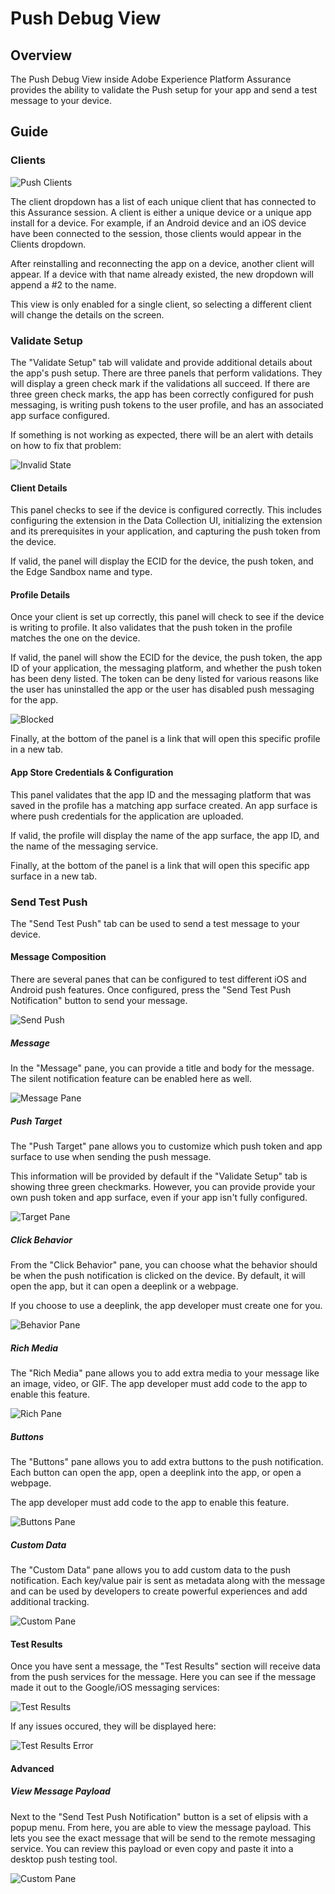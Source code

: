 # Push Debug View

## Overview

The Push Debug View inside Adobe Experience Platform Assurance provides the ability to validate the Push setup for your app and send a test message to your device.

## Guide

### Clients

![Push Clients](./assets/push-debug-view/clients.png)

The client dropdown has a list of each unique client that has connected to this Assurance session. A client is either a unique device or a unique app install for a device. For example, if an Android device and an iOS device have been connected to the session, those clients would appear in the Clients dropdown.

After reinstalling and reconnecting the app on a device, another client will appear. If a device with that name already existed, the new dropdown will append a #2 to the name.

This view is only enabled for a single client, so selecting a different client will change the details on the screen.

### Validate Setup

The "Validate Setup" tab will validate and provide additional details about the app's push setup. There are three panels that perform validations. They will display a green check mark if the validations all succeed. If there are three green check marks, the app has been correctly configured for push messaging, is writing push tokens to the user profile, and has an associated app surface configured.

If something is not working as expected, there will be an alert with details on how to fix that problem:

![Invalid State](./assets/push-debug-view/invalid-state.png)

#### Client Details

This panel checks to see if the device is configured correctly. This includes configuring the extension in the Data Collection UI, initializing the extension and its prerequisites in your application, and capturing the push token from the device.

If valid, the panel will display the ECID for the device, the push token, and the Edge Sandbox name and type.

#### Profile Details

Once your client is set up correctly, this panel will check to see if the device is writing to profile. It also validates that the push token in the profile matches the one on the device.

If valid, the panel will show the ECID for the device, the push token, the app ID of your application, the messaging platform, and whether the push token has been deny listed. The token can be deny listed for various reasons like the user has uninstalled the app or the user has disabled push messaging for the app.

![Blocked](./assets/push-debug-view/deny-list-blocked.png)

Finally, at the bottom of the panel is a link that will open this specific profile in a new tab.

#### App Store Credentials & Configuration

This panel validates that the app ID and the messaging platform that was saved in the profile has a matching app surface created. An app surface is where push credentials for the application are uploaded.

If valid, the profile will display the name of the app surface, the app ID, and the name of the messaging service.

Finally, at the bottom of the panel is a link that will open this specific app surface in a new tab.

### Send Test Push

The "Send Test Push" tab can be used to send a test message to your device.

#### Message Composition

There are several panes that can be configured to test different iOS and Android push features. Once configured, press the "Send Test Push Notification" button to send your message.

![Send Push](./assets/push-debug-view/send.png)

##### Message

In the "Message" pane, you can provide a title and body for the message. The silent notification feature can be enabled here as well.

![Message Pane](./assets/push-debug-view/message-pane.png)

##### Push Target

The "Push Target" pane allows you to customize which push token and app surface to use when sending the push message.

This information will be provided by default if the "Validate Setup" tab is showing three green checkmarks. However, you can provide provide your own push token and app surface, even if your app isn't fully configured.

![Target Pane](./assets/push-debug-view/target-pane.png)

##### Click Behavior

From the "Click Behavior" pane, you can choose what the behavior should be when the push notification is clicked on the device. By default, it will open the app, but it can open a deeplink or a webpage.

If you choose to use a deeplink, the app developer must create one for you.

![Behavior Pane](./assets/push-debug-view/click-behavior.png)

##### Rich Media

The "Rich Media" pane allows you to add extra media to your message like an image, video, or GIF. The app developer must add code to the app to enable this feature.

![Rich Pane](./assets/push-debug-view/rich-pane.png)

##### Buttons

The "Buttons" pane allows you to add extra buttons to the push notification. Each button can open the app, open a deeplink into the app, or open a webpage.

The app developer must add code to the app to enable this feature.

![Buttons Pane](./assets/push-debug-view/buttons-pane.png)

##### Custom Data

The "Custom Data" pane allows you to add custom data to the push notification. Each key/value pair is sent as metadata along with the message and can be used by developers to create powerful experiences and add additional tracking.

![Custom Pane](./assets/push-debug-view/custom-pane.png)

#### Test Results

Once you have sent a message, the "Test Results" section will receive data from the push services for the message. Here you can see if the message made it out to the Google/iOS messaging services:

![Test Results](./assets/push-debug-view/test-results.png)

If any issues occured, they will be displayed here:

![Test Results Error](./assets/push-debug-view/test-error.png)

#### Advanced

##### View Message Payload

Next to the "Send Test Push Notification" button is a set of elipsis with a popup menu. From here, you are able to view the message payload. This lets you see the exact message that will be send to the remote messaging service. You can review this payload or even copy and paste it into a desktop push testing tool.

![Custom Pane](./assets/push-debug-view/message-payload.png)

